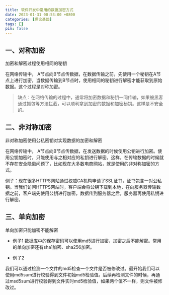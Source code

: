```yaml
---
title: 软件开发中常用的数据加密方式
date: 2023-01-31 00:53:00 +0800
categories: [理论基础]
tags: []
pin: false
---
```


## 一、对称加密

加密和解密过程使用相同的秘钥

在网络传输中， A节点向B节点传数据，在数据传输之前，先使用一个秘钥在A节点上进行加密，当数据传输到B节点时，使用相同的秘钥进行解密才能获取到原始数据。这个过程是对称加密。

> 缺点：在网络传输的过程中，通常将加密数据和秘钥一同传输，如果被黑客通过抓包等方法拦截，可以顺利拿到加密的数据和加密秘钥。这样是不安全的。

## 二、非对称加密

非对称加密使用公私密钥对实现数据的加密和解密

在网络传输中， A节点向B节点传数据，在发送数据的时候使用公钥进行加密。使用公钥加密时，只能使用与之相对应的私钥进行解密。这样，在传输数据的时候就不存在安全隐患问题了，比如现在大多数电商网站，就是使用的非对称加密的方式。

例子：现在很多HTTPS网站通过权威CA机构申请了SSL证书，证书包含一对公私钥。当我们访问HTTPS网站时，客户端会将公钥下载到本地，在向服务器传输数据之前，客户端先使用公钥进行加密，数据传到服务器之后，服务器再使用私钥进行解密。

## 三、单向加密

单向加密只能加密不能解密

- 例子1
数据库中的保存密码可以使用md5进行加密，加密之后不能解密。常用的单向加密还有sha1加密、sha256加密。

- 例子2

我们可以通过检测一个文件的md5检查一个文件是否被修改过。最开始我们可以使用md5sum进行校验得到文件初始md5检验值。后续再检测文件的时候，再通过msd5sum进行校验得到文件实时md5检验值，如果两个值不一样，则文件被修改过。
